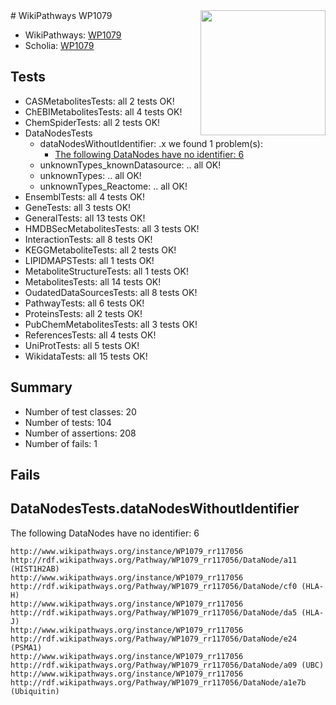 <img style="float: right; width: 200px" src="https://upload.wikimedia.org/wikipedia/commons/thumb/8/83/Wplogo_with_text_500.png/640px-Wplogo_with_text_500.png" />
# WikiPathways WP1079

* WikiPathways: [WP1079](https://new.wikipathways.org/pathways/WP1079)
* Scholia: [WP1079](https://scholia.toolforge.org/wikipathways/WP1079)
## Tests
* CASMetabolitesTests: all 2 tests OK!
* ChEBIMetabolitesTests: all 4 tests OK!
* ChemSpiderTests: all 2 tests OK!
* DataNodesTests
    * dataNodesWithoutIdentifier: .x we found 1 problem(s):
        * [The following DataNodes have no identifier: 6](#d2d32fa5)
    * unknownTypes_knownDatasource: .. all OK!
    * unknownTypes: .. all OK!
    * unknownTypes_Reactome: .. all OK!
* EnsemblTests: all 4 tests OK!
* GeneTests: all 3 tests OK!
* GeneralTests: all 13 tests OK!
* HMDBSecMetabolitesTests: all 3 tests OK!
* InteractionTests: all 8 tests OK!
* KEGGMetaboliteTests: all 2 tests OK!
* LIPIDMAPSTests: all 1 tests OK!
* MetaboliteStructureTests: all 1 tests OK!
* MetabolitesTests: all 14 tests OK!
* OudatedDataSourcesTests: all 8 tests OK!
* PathwayTests: all 6 tests OK!
* ProteinsTests: all 2 tests OK!
* PubChemMetabolitesTests: all 3 tests OK!
* ReferencesTests: all 4 tests OK!
* UniProtTests: all 5 tests OK!
* WikidataTests: all 15 tests OK!


## Summary

* Number of test classes: 20
* Number of tests: 104
* Number of assertions: 208
* Number of fails: 1

## Fails

<a name="d2d32fa5" />

## DataNodesTests.dataNodesWithoutIdentifier

The following DataNodes have no identifier: 6
```
http://www.wikipathways.org/instance/WP1079_rr117056 http://rdf.wikipathways.org/Pathway/WP1079_rr117056/DataNode/a11 (HIST1H2AB)
http://www.wikipathways.org/instance/WP1079_rr117056 http://rdf.wikipathways.org/Pathway/WP1079_rr117056/DataNode/cf0 (HLA-H)
http://www.wikipathways.org/instance/WP1079_rr117056 http://rdf.wikipathways.org/Pathway/WP1079_rr117056/DataNode/da5 (HLA-J)
http://www.wikipathways.org/instance/WP1079_rr117056 http://rdf.wikipathways.org/Pathway/WP1079_rr117056/DataNode/e24 (PSMA1)
http://www.wikipathways.org/instance/WP1079_rr117056 http://rdf.wikipathways.org/Pathway/WP1079_rr117056/DataNode/a09 (UBC)
http://www.wikipathways.org/instance/WP1079_rr117056 http://rdf.wikipathways.org/Pathway/WP1079_rr117056/DataNode/a1e7b (Ubiquitin)
```

